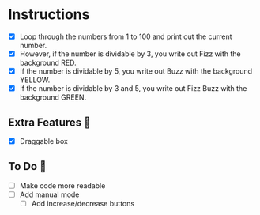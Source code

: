 # Instructions

- [X] Loop through the numbers from 1 to 100 and print out the current number.
- [X] However, if the number is dividable by 3, you write out Fizz with the background RED.
- [X] If the number is dividable by 5, you write out Buzz with the background YELLOW.
- [X] If the number is dividable by 3 and 5, you write out Fizz Buzz with the background GREEN.

## Extra Features :art:

- [X] Draggable box

## To Do :construction_worker:

- [ ] Make code more readable
- [ ] Add manual mode
  - [ ] Add increase/decrease buttons